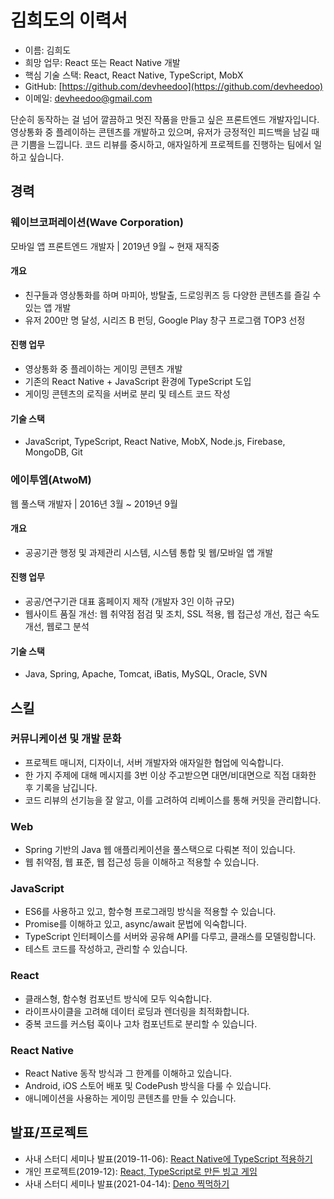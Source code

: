 # 김희도의 이력서

- 이름: 김희도
- 희망 업무: React 또는 React Native 개발
- 핵심 기술 스택: React, React Native, TypeScript, MobX
- GitHub: [https://github.com/devheedoo](https://github.com/devheedoo)
- 이메일: devheedoo@gmail.com

단순히 동작하는 걸 넘어 깔끔하고 멋진 작품을 만들고 싶은 프론트엔드 개발자입니다.
영상통화 중 플레이하는 콘텐츠를 개발하고 있으며, 유저가 긍정적인 피드백을 남길 때 큰 기쁨을 느낍니다.
코드 리뷰를 중시하고, 애자일하게 프로젝트를 진행하는 팀에서 일하고 싶습니다.

## 경력

### 웨이브코퍼레이션(Wave Corporation)

모바일 앱 프론트엔드 개발자 | 2019년 9월 ~ 현재 재직중

#### 개요

- 친구들과 영상통화를 하며 마피아, 방탈출, 드로잉퀴즈 등 다양한 콘텐츠를 즐길 수 있는 앱 개발
- 유저 200만 명 달성, 시리즈 B 펀딩, Google Play 창구 프로그램 TOP3 선정

#### 진행 업무

- 영상통화 중 플레이하는 게이밍 콘텐츠 개발
- 기존의 React Native + JavaScript 환경에 TypeScript 도입
- 게이밍 콘텐츠의 로직을 서버로 분리 및 테스트 코드 작성

#### 기술 스택

- JavaScript, TypeScript, React Native, MobX, Node.js, Firebase, MongoDB, Git

### 에이투엠(AtwoM)

웹 풀스택 개발자 | 2016년 3월 ~ 2019년 9월

#### 개요

- 공공기관 행정 및 과제관리 시스템, 시스템 통합 및 웹/모바일 앱 개발

#### 진행 업무

- 공공/연구기관 대표 홈페이지 제작 (개발자 3인 이하 규모)
- 웹사이트 품질 개선: 웹 취약점 점검 및 조치, SSL 적용, 웹 접근성 개선, 접근 속도 개선, 웹로그 분석

#### 기술 스택

- Java, Spring, Apache, Tomcat, iBatis, MySQL, Oracle, SVN

## 스킬

### 커뮤니케이션 및 개발 문화

- 프로젝트 매니저, 디자이너, 서버 개발자와 애자일한 협업에 익숙합니다.
- 한 가지 주제에 대해 메시지를 3번 이상 주고받으면 대면/비대면으로 직접 대화한 후 기록을 남깁니다.
- 코드 리뷰의 선기능을 잘 알고, 이를 고려하여 리베이스를 통해 커밋을 관리합니다.

### Web

- Spring 기반의 Java 웹 애플리케이션을 풀스택으로 다뤄본 적이 있습니다.
- 웹 취약점, 웹 표준, 웹 접근성 등을 이해하고 적용할 수 있습니다.

### JavaScript

- ES6를 사용하고 있고, 함수형 프로그래밍 방식을 적용할 수 있습니다.
- Promise를 이해하고 있고, async/await 문법에 익숙합니다.
- TypeScript 인터페이스를 서버와 공유해 API를 다루고, 클래스를 모델링합니다.
- 테스트 코드를 작성하고, 관리할 수 있습니다.

### React

- 클래스형, 함수형 컴포넌트 방식에 모두 익숙합니다.
- 라이프사이클을 고려해 데이터 로딩과 렌더링을 최적화합니다.
- 중복 코드를 커스텀 훅이나 고차 컴포넌트로 분리할 수 있습니다.

### React Native

- React Native 동작 방식과 그 한계를 이해하고 있습니다.
- Android, iOS 스토어 배포 및 CodePush 방식을 다룰 수 있습니다.
- 애니메이션을 사용하는 게이밍 콘텐츠를 만들 수 있습니다.

## 발표/프로젝트

- 사내 스터디 세미나 발표(2019-11-06): [React Native에 TypeScript 적용하기](https://docs.google.com/presentation/d/1Buv1qk6WbooltljdqjkjoG8Gu0hn8FMl/edit?usp=sharing&ouid=104506562216827919165&rtpof=true&sd=true)
- 개인 프로젝트(2019-12): [React, TypeScript로 만든 빙고 게임](https://github.com/devheedoo/react-ts-bingo)
- 사내 스터디 세미나 발표(2021-04-14): [Deno 찍먹하기](https://docs.google.com/presentation/d/1sHTwAnX9JJQ1i0aKmW1Mu7pNNGvApOe1/edit?usp=sharing&ouid=104506562216827919165&rtpof=true&sd=true)
